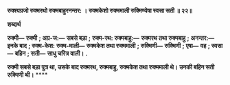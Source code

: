 **रुक्श्यग्रजो रुक्मरथो रुक्मबाहुरनन्तर: ।** **रुक्मकेशो रुक्ममाली रुक्मिण्येषा स्वसा सती ॥ २२॥** 

**शब्दार्थ** 

**रुक्मी—** **रुक्मी** **; अग्र-ज:—** **सबसे बड़ा** **; रुक्म-रथ: रुक्मबाहु:—** **रुक्मरथ तथा रुक्मबाहु** **; अनन्तर:—** **इनके बाद** **; रुक्म-केश:** **रुक्म-माली—** **रुक्मकेश तथा रुक्ममाली** **; रुक्मिणी—** **रुक्मिणी** **; एषा—** **वह** **; स्वसा—** **बहिन** **; सती—** **साधु चरित्र वाली।** **.** 

**रुक्मी सबसे बड़ा पुत्र था, उसके बाद रुक्मरथ, रुक्मबाहु, रुक्मकेश तथा रुक्ममाली थे।** **उनकी बहिन सती रुक्मिणी थी।** **** 